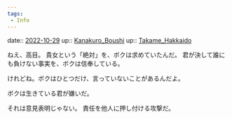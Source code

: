 ```yaml
---
tags:
 - Info
---
```


date:: [2022-10-29](Daily_Note/2022-10-29.md)
up:: [Kanakuro_Boushi](Bar/Novel/Nacaria/Kanakuro_Boushi.md)
up:: [Takame_Hakkaido](Bar/Novel/Nacaria/Takame_Hakkaido.md)

ねえ、高目。
貴女という「絶対」を、ボクは求めていたんだ。
君が決して誰にも負けない事実を、ボクは信奉している。

けれどね。ボクはひとつだけ、言っていないことがあるんだよ。

ボクは生きている君が嫌いだ。


それは意見表明じゃない。
責任を他人に押し付ける攻撃だ。